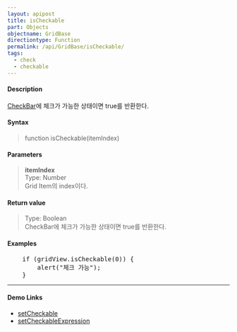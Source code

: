 ```yaml
---
layout: apipost
title: isCheckable
part: Objects
objectname: GridBase
directiontype: Function
permalink: /api/GridBase/isCheckable/
tags:
  - check
  - checkable
---
```



#### Description

 [CheckBar](/api/types/CheckBar/)에 체크가 가능한 상태이면 true를 반환한다.  

#### Syntax

> function isCheckable(itemIndex)  

#### Parameters

> **itemIndex**  
> Type: Number  
> Grid Item의 index이다.  

#### Return value

> Type: Boolean  
> CheckBar에 체크가 가능한 상태이면 true를 반환한다.  

#### Examples 

<pre class="prettyprint">
    if (gridView.isCheckable(0)) {
        alert("체크 가능");
    }
</pre>

---

#### Demo Links

* [setCheckable](/api/GridBase/setCheckable)
* [setCheckableExpression](/api/GridBase/setCheckableExpression)